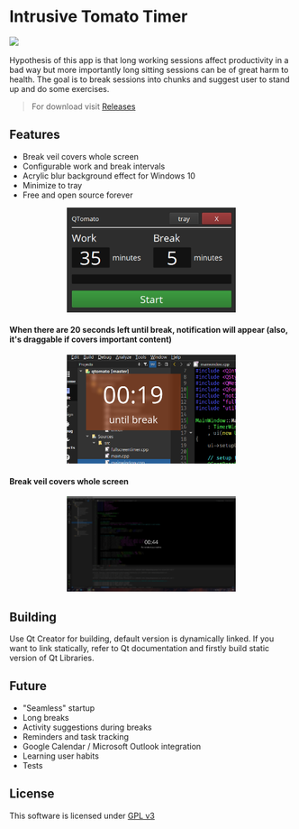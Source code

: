 # Intrusive Tomato Timer
![](https://img.shields.io/github/downloads/modbrin/intrusive-tomato-qt/total)


Hypothesis of this app is that long working sessions affect productivity in a bad way but more importantly long sitting sessions can be of great harm to health. The goal is to break sessions into chunks and suggest user to stand up and do some exercises.

> For download visit [Releases](https://github.com/modbrin/intrusive-tomato-qt/releases)

## Features
+ Break veil covers whole screen
+ Configurable work and break intervals
+ Acrylic blur background effect for Windows 10
+ Minimize to tray
+ Free and open source forever

<p align="center">
	<img src="./misc/screenshots/app_startup.png" alt="app_startup" width="300"/>
</p>

#### When there are 20 seconds left until break, notification will appear (also, it's draggable if covers important content)
<p align="center">
	<img src="./misc/screenshots/notification.png" alt="app_startup" width="300"/>
</p>

#### Break veil covers whole screen
<p align="center">
	<img src="./misc/screenshots/fullscreen.png" alt="app_startup" width="300"/>
</p>

## Building
Use Qt Creator for building, default version is dynamically linked. If you want to link statically, refer to Qt documentation and firstly build static version of Qt Libraries.

## Future
+ "Seamless" startup
+ Long breaks
+ Activity suggestions during breaks
+ Reminders and task tracking
+ Google Calendar / Microsoft Outlook integration
+ Learning user habits
+ Tests

## License
This software is licensed under [GPL v3](LICENSE)
